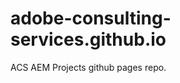 adobe-consulting-services.github.io
===================================

ACS AEM Projects github pages repo.
